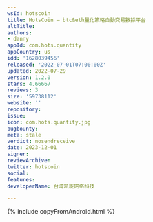 ```yaml
---
wsId: hotscoin
title: HotsCoin — btc&eth量化策略自動交易數據平台
altTitle: 
authors: 
- danny
appId: com.hots.quantity
appCountry: us
idd: '1628039456'
released: '2022-07-01T07:00:00Z'
updated: 2022-07-29
version: 1.2.0
stars: 4.66667
reviews: 3
size: '59738112'
website: ''
repository: 
issue: 
icon: com.hots.quantity.jpg
bugbounty: 
meta: stale
verdict: nosendreceive
date: 2023-12-01
signer: 
reviewArchive: 
twitter: hotscoin
social: 
features: 
developerName: 台湾凯旋网络科技

---
```


{% include copyFromAndroid.html %}